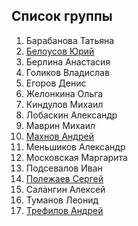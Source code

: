 ## Список группы

1. Барабанова Татьяна
2. [Белоусов Юрий](https://github.com/bruce-willis/City-Roads)
3. Берлина Анастасия 
4. Голиков Владислав 
5. Егоров Денис
6. Желонкина Ольга 
7. Киндулов Михаил
8. Лобаскин Александр 
9. Маврин Михаил 
10. [Махнов Андрей](https://github.com/andrcrus/graphProj)
11. Меньшиков Александр 
12. Московская Маргарита 
13. Подсевалов Иван 
14. [Полежаев Сергей](https://github.com/Piteryo/OpenStreetMapGraph)
15. Салангин Алексей
16. Туманов Леонид 
17. [Трефилов Андрей](https://github.com/vahriin/BigGraph)